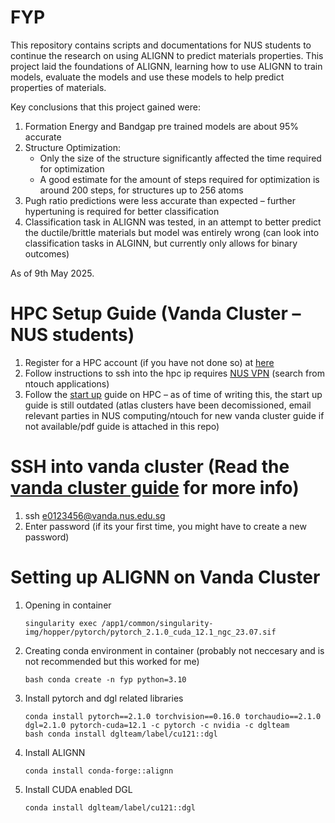# FYP
This repository contains scripts and documentations for NUS students to continue the research on using ALIGNN to predict materials properties.
This project laid the foundations of ALIGNN, learning how to use ALIGNN to train models, evaluate the models and use these models to help predict properties of materials.

Key conclusions that this project gained were:
1. Formation Energy and Bandgap pre trained models are about 95% accurate
2. Structure Optimization:
   - Only the size of the structure significantly affected the time required for optimization
   - A good estimate for the amount of steps required for optimization is around 200 steps, for structures up to 256 atoms
3. Pugh ratio predictions were less accurate than expected – further hypertuning is required for better classification
4. Classification task in ALIGNN was tested, in an attempt to better predict the ductile/brittle materials but model was entirely wrong (can look into classification tasks in ALGINN, but currently only allows for binary outcomes)

As of 9th May 2025.

# HPC Setup Guide (Vanda Cluster – NUS students)
1. Register for a HPC account (if you have not done so) at [here](https://nusit.nus.edu.sg/hpc/get-an-hpc-account/)
2. Follow instructions to ssh into the hpc ip requires [NUS VPN](https://nusit.nus.edu.sg/services/wifi_internet/nvpn/) (search from ntouch applications)
4. Follow the [start up](https://nusit.nus.edu.sg/hpc/introductory-guide-for-new-hpc-users/) guide on HPC – as of time of writing this, the start up guide is still outdated (atlas clusters have been decomissioned, email relevant parties in NUS computing/ntouch for new vanda cluster guide if not available/pdf guide is attached in this repo)

# SSH into vanda cluster (Read the [vanda cluster guide](Vanda_Cluster_User_Guide_27Jan25.pdf) for more info)
1. ssh e0123456@vanda.nus.edu.sg
2. Enter password (if its your first time, you might have to create a new password)

# Setting up ALIGNN on Vanda Cluster
1. Opening in container 
   ```
   singularity exec /app1/common/singularity-img/hopper/pytorch/pytorch_2.1.0_cuda_12.1_ngc_23.07.sif
   ```
2. Creating conda environment in container (probably not neccesary and is not recommended but this worked for me)
   ```
   bash conda create -n fyp python=3.10
   ```
3. Install pytorch and dgl related libraries
   ```
   conda install pytorch==2.1.0 torchvision==0.16.0 torchaudio==2.1.0 dgl=2.1.0 pytorch-cuda=12.1 -c pytorch -c nvidia -c dglteam
   bash conda install dglteam/label/cu121::dgl
   ```
4. Install ALIGNN
   ```
   conda install conda-forge::alignn
   ```
5. Install CUDA enabled DGL
   ```
   conda install dglteam/label/cu121::dgl
   ```


